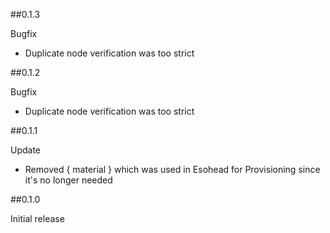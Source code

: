 ##0.1.3

Bugfix
- Duplicate node verification was too strict

##0.1.2

Bugfix
- Duplicate node verification was too strict

##0.1.1

Update
- Removed { material } which was used in Esohead for Provisioning since it's no longer needed

##0.1.0

Initial release
